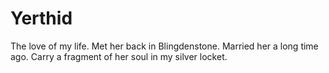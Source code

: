 # Yerthid

The love of my life. Met her back in Blingdenstone. Married her a long time ago. Carry a fragment of her soul in my silver locket.